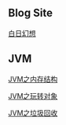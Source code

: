 ## Blog Site

[白日幻想](https://justokay.cn/)

## JVM

[JVM之内存结构](./JVM之内存结构.md)

[JVM之玩转对象](./JVM之玩转对象.md)

[JVM之垃圾回收](./JVM之垃圾回收.md)

